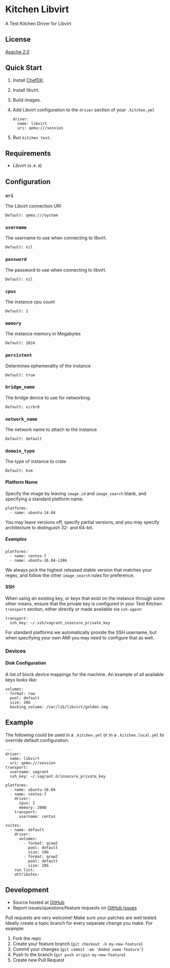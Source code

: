 # Kitchen Libvirt 

A Test Kitchen Driver for Libvirt

## License

[Apache 2.0][license]

## Quick Start

1. Install [ChefDK](https://downloads.chef.io/chefdk).
2. Install libvirt.
3. Build images.
4. Add Libvirt configuration to the `driver` section of your `.kitchen.yml`

       driver:
         name: libvirt
         uri: qemu:///session

5. Run `kitchen test`.

## Requirements

* Libvirt (`4.0.0`)

## Configuration

### `uri` 

The Libvirt connection URI

    Default: qemu:///system

### `username`

The username to use when connecting to libvirt.

    Default: nil

### `password`

The password to use when connecting to libvirt.

    Default: nil

### `cpus`

The instance cpu count

    Default: 1

### `memory`

The instance memory in Megabytes

    Default: 1024

### `persistent`

Determines ephemerality of the instance

    Default: true

### `bridge_name` 

The bridge device to use for networking.

    Default: virbr0


### `network_name`

The network name to attach to the instance

    Default: default

### `domain_type`

The type of instance to crate

    Default: kvm

#### Platform Name

Specify the image by leaving `image_id` and `image_search`
blank, and specifying a standard platform name.

    platforms:
      - name: ubuntu-14.04

You may leave versions off, specify partial versions, and you may specify architecture to distinguish 32- and 64-bit. 

##### Examples

    platforms:
      - name: centos-7
      - name: ubuntu-16.04-i386

We always pick the highest released stable version that matches your regex, and
follow the other `image_search` rules for preference.

#### SSH

When using an existing key, or keys that exist on the instance through some other means, ensure that the private key is configured in your Test Kitchen `transport` section, either directly or made available via `ssh-agent`:

    transport:
      ssh_key: ~/.ssh/vagrant_insecure_private_key

For standard platforms we automatically provide the SSH username, but when specifying your own AMI you may need to configure that as well.

### Devices

#### Disk Configuration

A list of block device mappings for the machine.  An example of all available keys looks like:

    volumes:
    - format: raw
      pool: default
      size: 20G
      backing_volume: /var/lib/libvirt/golden.img

## Example

The following could be used in a `.kitchen.yml` or in a `.kitchen.local.yml`
to override default configuration.

    ---
    driver:
      name: libvirt
      uri: qemu:///session
    transport:
      username: vagrant
      ssh_key: ~/.vagrant.d/insecure_private_key

    platforms:
      - name: ubuntu-16.04
      - name: centos-7
        driver:
          cpus: 2
          memory: 2048
        transport:
          username: centos

    suites:
      - name: default
        driver:
          volumes:
            - format: qcow2
              pool: default
              size: 10G
            - format: qcow2
              pool: default
              size: 10G
        run_list:
        attributes:


## Development

* Source hosted at [GitHub][repo]
* Report issues/questions/feature requests on [GitHub Issues][issues]

Pull requests are very welcome! Make sure your patches are well tested.
Ideally create a topic branch for every separate change you make. For
example:

1. Fork the repo
2. Create your feature branch (`git checkout -b my-new-feature`)
3. Commit your changes (`git commit -am 'Added some feature'`)
4. Push to the branch (`git push origin my-new-feature`)
5. Create new Pull Request


[author]:           https://github.com/brandocorp
[issues]:           https://github.com/brandocorp/kitchen-libvirt/issues
[license]:          https://github.com/brandocorp/kitchen-libvirt/blob/master/LICENSE
[repo]:             https://github.com/brandocorp/kitchen-libvirt
[driver_usage]:     https://github.com/brandocorp/kitchen-libvirt
[chef_omnibus_dl]:  https://downloads.chef.io/chef
[kitchenci]:        https://kitchen.ci/

